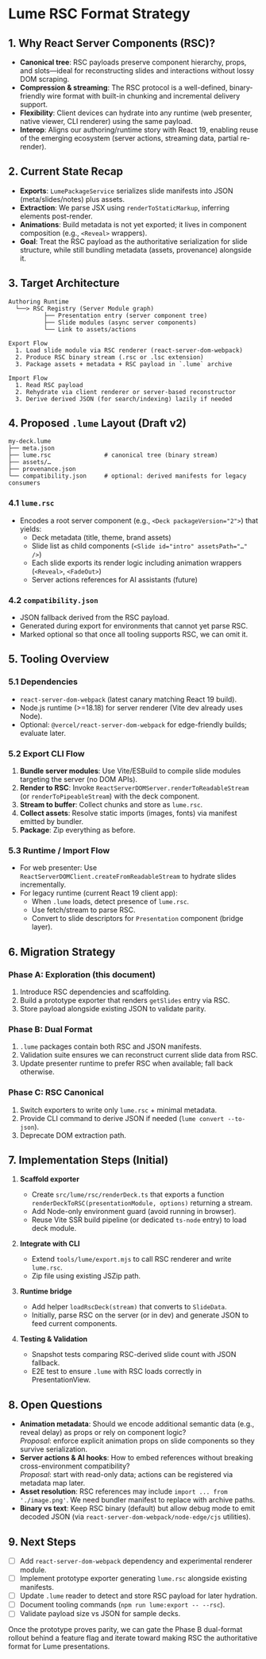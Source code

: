 # Lume RSC Format Strategy

## 1. Why React Server Components (RSC)?
- **Canonical tree**: RSC payloads preserve component hierarchy, props, and slots—ideal for reconstructing slides and interactions without lossy DOM scraping.
- **Compression & streaming**: The RSC protocol is a well-defined, binary-friendly wire format with built-in chunking and incremental delivery support.
- **Flexibility**: Client devices can hydrate into any runtime (web presenter, native viewer, CLI renderer) using the same payload.
- **Interop**: Aligns our authoring/runtime story with React 19, enabling reuse of the emerging ecosystem (server actions, streaming data, partial re-render).

## 2. Current State Recap
- **Exports**: `LumePackageService` serializes slide manifests into JSON (meta/slides/notes) plus assets.
- **Extraction**: We parse JSX using `renderToStaticMarkup`, inferring elements post-render.
- **Animations**: Build metadata is not yet exported; it lives in component composition (e.g., `<Reveal>` wrappers).
- **Goal**: Treat the RSC payload as the authoritative serialization for slide structure, while still bundling metadata (assets, provenance) alongside it.

## 3. Target Architecture
```
Authoring Runtime
  └──> RSC Registry (Server Module graph)
          ├── Presentation entry (server component tree)
          ├── Slide modules (async server components)
          └── Link to assets/actions

Export Flow
  1. Load slide module via RSC renderer (react-server-dom-webpack)
  2. Produce RSC binary stream (.rsc or .lsc extension)
  3. Package assets + metadata + RSC payload in `.lume` archive

Import Flow
  1. Read RSC payload
  2. Rehydrate via client renderer or server-based reconstructor
  3. Derive derived JSON (for search/indexing) lazily if needed
```

## 4. Proposed `.lume` Layout (Draft v2)
```
my-deck.lume
├── meta.json
├── lume.rsc               # canonical tree (binary stream)
├── assets/…
├── provenance.json
└── compatibility.json     # optional: derived manifests for legacy consumers
```

### 4.1 `lume.rsc`
- Encodes a root server component (e.g., `<Deck packageVersion="2">`) that yields:
  - Deck metadata (title, theme, brand assets)
  - Slide list as child components (`<Slide id="intro" assetsPath="…" />`)
  - Each slide exports its render logic including animation wrappers (`<Reveal>`, `<FadeOut>`)
  - Server actions references for AI assistants (future)

### 4.2 `compatibility.json`
- JSON fallback derived from the RSC payload.
- Generated during export for environments that cannot yet parse RSC.
- Marked optional so that once all tooling supports RSC, we can omit it.

## 5. Tooling Overview

### 5.1 Dependencies
- `react-server-dom-webpack` (latest canary matching React 19 build).
- Node.js runtime (>=18.18) for server renderer (Vite dev already uses Node).
- Optional: `@vercel/react-server-dom-webpack` for edge-friendly builds; evaluate later.

### 5.2 Export CLI Flow
1. **Bundle server modules**: Use Vite/ESBuild to compile slide modules targeting the server (no DOM APIs).
2. **Render to RSC**: Invoke `ReactServerDOMServer.renderToReadableStream` (or `renderToPipeableStream`) with the deck component.
3. **Stream to buffer**: Collect chunks and store as `lume.rsc`.
4. **Collect assets**: Resolve static imports (images, fonts) via manifest emitted by bundler.
5. **Package**: Zip everything as before.

### 5.3 Runtime / Import Flow
- For web presenter: Use `ReactServerDOMClient.createFromReadableStream` to hydrate slides incrementally.
- For legacy runtime (current React 19 client app):
  - When `.lume` loads, detect presence of `lume.rsc`.
  - Use fetch/stream to parse RSC.
  - Convert to slide descriptors for `Presentation` component (bridge layer).

## 6. Migration Strategy

### Phase A: Exploration (this document)
1. Introduce RSC dependencies and scaffolding.
2. Build a prototype exporter that renders `getSlides` entry via RSC.
3. Store payload alongside existing JSON to validate parity.

### Phase B: Dual Format
1. `.lume` packages contain both RSC and JSON manifests.
2. Validation suite ensures we can reconstruct current slide data from RSC.
3. Update presenter runtime to prefer RSC when available; fall back otherwise.

### Phase C: RSC Canonical
1. Switch exporters to write only `lume.rsc` + minimal metadata.
2. Provide CLI command to derive JSON if needed (`lume convert --to-json`).
3. Deprecate DOM extraction path.

## 7. Implementation Steps (Initial)

1. **Scaffold exporter**  
   - Create `src/lume/rsc/renderDeck.ts` that exports a function `renderDeckToRSC(presentationModule, options)` returning a stream.  
   - Add Node-only environment guard (avoid running in browser).
   - Reuse Vite SSR build pipeline (or dedicated `ts-node` entry) to load deck module.

2. **Integrate with CLI**  
   - Extend `tools/lume/export.mjs` to call RSC renderer and write `lume.rsc`.  
   - Zip file using existing JSZip path.

3. **Runtime bridge**  
   - Add helper `loadRscDeck(stream)` that converts to `SlideData`.  
   - Initially, parse RSC on the server (or in dev) and generate JSON to feed current components.

4. **Testing & Validation**  
   - Snapshot tests comparing RSC-derived slide count with JSON fallback.  
   - E2E test to ensure `.lume` with RSC loads correctly in PresentationView.

## 8. Open Questions
- **Animation metadata**: Should we encode additional semantic data (e.g., reveal delay) as props or rely on component logic?  
  *Proposal*: enforce explicit animation props on slide components so they survive serialization.
- **Server actions & AI hooks**: How to embed references without breaking cross-environment compatibility?  
  *Proposal*: start with read-only data; actions can be registered via metadata map later.
- **Asset resolution**: RSC references may include `import ... from './image.png'`. We need bundler manifest to replace with archive paths.
- **Binary vs text**: Keep RSC binary (default) but allow debug mode to emit decoded JSON (via `react-server-dom-webpack/node-edge/cjs` utilities).

## 9. Next Steps
- [ ] Add `react-server-dom-webpack` dependency and experimental renderer module.
- [ ] Implement prototype exporter generating `lume.rsc` alongside existing manifests.
- [ ] Update `.lume` reader to detect and store RSC payload for later hydration.
- [ ] Document tooling commands (`npm run lume:export -- --rsc`).
- [ ] Validate payload size vs JSON for sample decks.

Once the prototype proves parity, we can gate the Phase B dual-format rollout behind a feature flag and iterate toward making RSC the authoritative format for Lume presentations.
